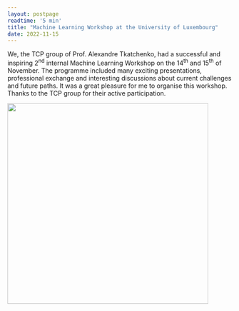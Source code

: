 ```yaml
---
layout: postpage
readtime: '5 min'
title: "Machine Learning Workshop at the University of Luxembourg"
date: 2022-11-15
---
```


<span class="dropcap"> W</span>e, the TCP group of Prof. Alexandre Tkatchenko, had a successful and inspiring 2<sup>nd</sup> internal Machine Learning Workshop 
on the 14<sup>th</sup> and 15<sup>th</sup> of November. 
The programme included many exciting presentations, professional exchange and interesting discussions about current 
challenges and future paths. 
It was a great pleasure for me to organise this workshop. 
Thanks to the TCP group for their active participation.

<img width=450 src='https://raw.githubusercontent.com/carolin-m/carolin-m.github.io/main/assets/img/posts/iML_workshop.jpeg'> 
